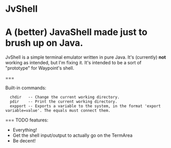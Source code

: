# JvShell
A (better) JavaShell made just to brush up on Java.
===

JvShell is a simple terminal emulator written in pure Java. It's (currently) __not__ working as intended, but I'm fixing it.
It's intended to be a sort of "prototype" for Waypoint's shell.

===

Built-in commands:
```
  chdir   -- Change the current working directory.
  pdir    -- Print the current working directory.
  expport -- Exports a variable to the system, in the format 'export variable=value'. The equals must connect them.
```

===
TODO features:
- Everything!
- Get the shell input/output to actually go on the TermArea
- Be decent!
